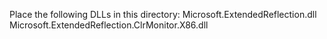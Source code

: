Place the following DLLs in this directory:
Microsoft.ExtendedReflection.dll
Microsoft.ExtendedReflection.ClrMonitor.X86.dll
